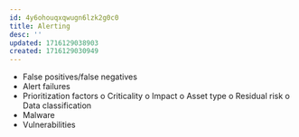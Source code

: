 ```yaml
---
id: 4y6ohouqxqwugn6lzk2g0c0
title: Alerting
desc: ''
updated: 1716129038903
created: 1716129030949
---
```

- False positives/false negatives
- Alert failures
- Prioritization factors
o Criticality
o Impact
o Asset type
o Residual risk
o Data classification
- Malware
- Vulnerabilities